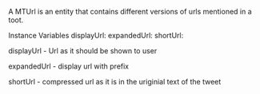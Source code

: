 A MTUrl is an entity that contains different versions of urls mentioned in a toot.

Instance Variables
	displayUrl:		<String>
	expandedUrl:		<String>
	shortUrl:		<String>

displayUrl
	- Url as it should be shown to user

expandedUrl
	- display url with prefix

shortUrl
	- compressed url as it is in the uriginial text of the tweet

